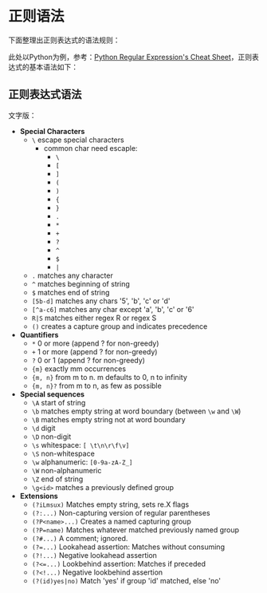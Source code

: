 # 正则语法

下面整理出正则表达式的语法规则：

此处以Python为例，参考：[Python Regular Expression's Cheat Sheet](http://www.pyregex.com)，正则表达式的基本语法如下：

## 正则表达式语法

文字版：

* **Special Characters**
  * `\` escape special characters
    * common char need escaple:
      * `\`
      * `[`
      * `]`
      * `(`
      * `)`
      * `{`
      * `}`
      * `.`
      * `*`
      * `+`
      * `?`
      * `^`
      * `$`
      * `|`
  * `.` matches any character
  * `^` matches beginning of string
  * `$` matches end of string
  * `[5b-d]` matches any chars '5', 'b', 'c' or 'd'
  * `[^a-c6]` matches any char except 'a', 'b', 'c' or '6'
  * `R|S` matches either regex R or regex S
  * `()` creates a capture group and indicates precedence
* **Quantifiers**
  * `*` 0 or more (append ? for non-greedy)
  * `+` 1 or more (append ? for non-greedy)
  * `?` 0 or 1 (append ? for non-greedy)
  * `{m}` exactly mm occurrences
  * `{m, n}` from m to n. m defaults to 0, n to infinity
  * `{m, n}?` from m to n, as few as possible
* **Special sequences**
  * `\A` start of string
  * `\b` matches empty string at word boundary (between `\w` and `\W`)
  * `\B` matches empty string not at word boundary
  * `\d` digit
  * `\D` non-digit
  * `\s` whitespace: `[ \t\n\r\f\v]`
  * `\S` non-whitespace
  * `\w` alphanumeric: `[0-9a-zA-Z_]`
  * `\W` non-alphanumeric
  * `\Z` end of string
  * `\g<id>` matches a previously defined group
* **Extensions**
  * `(?iLmsux)` Matches empty string, sets re.X flags
  * `(?:...)` Non-capturing version of regular parentheses
  * `(?P<name>...)` Creates a named capturing group
  * `(?P=name)` Matches whatever matched previously named group
  * `(?#...)` A comment; ignored.
  * `(?=...)` Lookahead assertion: Matches without consuming
  * `(?!...)` Negative lookahead assertion
  * `(?<=...)` Lookbehind assertion: Matches if preceded
  * `(?<!...)` Negative lookbehind assertion
  * `(?(id)yes|no)` Match 'yes' if group 'id' matched, else 'no'
